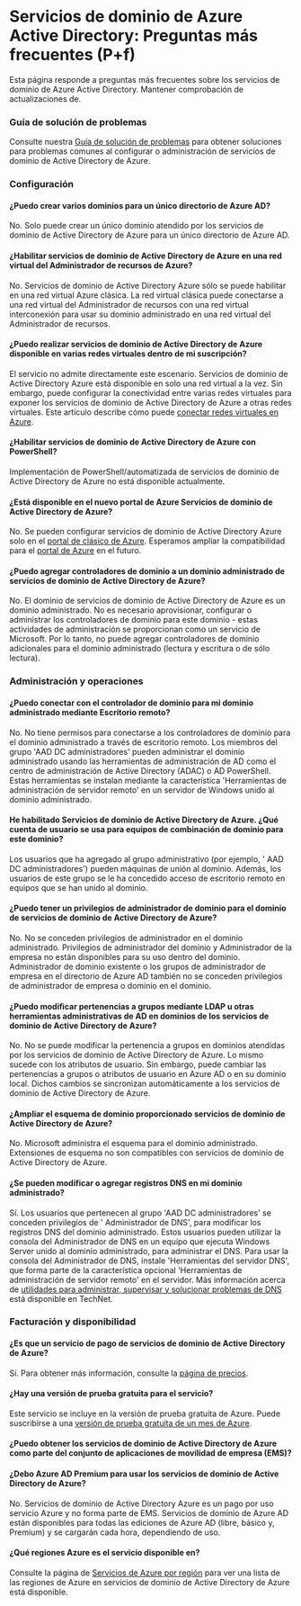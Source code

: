 <properties
    pageTitle="Preguntas más frecuentes - servicios de dominio de Azure Active Directory | Microsoft Azure"
    description="Preguntas más frecuentes sobre los servicios de dominio de Azure Active Directory"
    services="active-directory-ds"
    documentationCenter=""
    authors="mahesh-unnikrishnan"
    manager="stevenpo"
    editor="curtand"/>

<tags
    ms.service="active-directory-ds"
    ms.workload="identity"
    ms.tgt_pltfrm="na"
    ms.devlang="na"
    ms.topic="article"
    ms.date="10/19/2016"
    ms.author="maheshu"/>

# <a name="azure-active-directory-domain-services-frequently-asked-questions-faqs"></a>Servicios de dominio de Azure Active Directory: Preguntas más frecuentes (P+f)

Esta página responde a preguntas más frecuentes sobre los servicios de dominio de Azure Active Directory. Mantener comprobación de actualizaciones de.

### <a name="troubleshooting-guide"></a>Guía de solución de problemas
Consulte nuestra [Guía de solución de problemas](active-directory-ds-troubleshooting.md) para obtener soluciones para problemas comunes al configurar o administración de servicios de dominio de Active Directory de Azure.


### <a name="configuration"></a>Configuración

#### <a name="can-i-create-multiple-domains-for-a-single-azure-ad-directory"></a>¿Puedo crear varios dominios para un único directorio de Azure AD?
No. Solo puede crear un único dominio atendido por los servicios de dominio de Active Directory de Azure para un único directorio de Azure AD.  

#### <a name="can-i-enable-azure-ad-domain-services-in-an-azure-resource-manager-virtual-network"></a>¿Habilitar servicios de dominio de Active Directory de Azure en una red virtual del Administrador de recursos de Azure?
No. Servicios de dominio de Active Directory Azure sólo se puede habilitar en una red virtual Azure clásica. La red virtual clásica puede conectarse a una red virtual del Administrador de recursos con una red virtual interconexión para usar su dominio administrado en una red virtual del Administrador de recursos.

#### <a name="can-i-make-azure-ad-domain-services-available-in-multiple-virtual-networks-within-my-subscription"></a>¿Puedo realizar servicios de dominio de Active Directory de Azure disponible en varias redes virtuales dentro de mi suscripción?
El servicio no admite directamente este escenario. Servicios de dominio de Active Directory Azure está disponible en solo una red virtual a la vez. Sin embargo, puede configurar la conectividad entre varias redes virtuales para exponer los servicios de dominio de Active Directory de Azure a otras redes virtuales. Este artículo describe cómo puede [conectar redes virtuales en Azure](../vpn-gateway/virtual-networks-configure-vnet-to-vnet-connection.md).

#### <a name="can-i-enable-azure-ad-domain-services-using-powershell"></a>¿Habilitar servicios de dominio de Active Directory de Azure con PowerShell?
Implementación de PowerShell/automatizada de servicios de dominio de Active Directory de Azure no está disponible actualmente.

#### <a name="is-azure-ad-domain-services-available-in-the-new-azure-portal"></a>¿Está disponible en el nuevo portal de Azure Servicios de dominio de Active Directory de Azure?
No. Se pueden configurar servicios de dominio de Active Directory Azure solo en el [portal de clásico de Azure](https://manage.windowsazure.com). Esperamos ampliar la compatibilidad para el [portal de Azure](https://portal.azure.com) en el futuro.

#### <a name="can-i-add-domain-controllers-to-an-azure-ad-domain-services-managed-domain"></a>¿Puedo agregar controladores de dominio a un dominio administrado de servicios de dominio de Active Directory de Azure?
No. El dominio de servicios de dominio de Active Directory de Azure es un dominio administrado. No es necesario aprovisionar, configurar o administrar los controladores de dominio para este dominio - estas actividades de administración se proporcionan como un servicio de Microsoft. Por lo tanto, no puede agregar controladores de dominio adicionales para el dominio administrado (lectura y escritura o de sólo lectura).

### <a name="administration-and-operations"></a>Administración y operaciones

#### <a name="can-i-connect-to-the-domain-controller-for-my-managed-domain-using-remote-desktop"></a>¿Puedo conectar con el controlador de dominio para mi dominio administrado mediante Escritorio remoto?
No. No tiene permisos para conectarse a los controladores de dominio para el dominio administrado a través de escritorio remoto. Los miembros del grupo 'AAD DC administradores' pueden administrar el dominio administrado usando las herramientas de administración de AD como el centro de administración de Active Directory (ADAC) o AD PowerShell. Estas herramientas se instalan mediante la característica 'Herramientas de administración de servidor remoto' en un servidor de Windows unido al dominio administrado.

#### <a name="ive-enabled-azure-ad-domain-services-what-user-account-do-i-use-to-domain-join-machines-to-this-domain"></a>He habilitado Servicios de dominio de Active Directory de Azure. ¿Qué cuenta de usuario se usa para equipos de combinación de dominio para este dominio?
Los usuarios que ha agregado al grupo administrativo (por ejemplo, ' AAD DC administradores') pueden máquinas de unión al dominio. Además, los usuarios de este grupo se le ha concedido acceso de escritorio remoto en equipos que se han unido al dominio.

#### <a name="can-i-wield-domain-administrator-privileges-for-the-domain-provided-by-azure-ad-domain-services"></a>¿Puedo tener un privilegios de administrador de dominio para el dominio de servicios de dominio de Active Directory de Azure?
No. No se conceden privilegios de administrador en el dominio administrado. Privilegios de administrador del dominio y Administrador de la empresa no están disponibles para su uso dentro del dominio. Administrador de dominio existente o los grupos de administrador de empresa en el directorio de Azure AD también no se conceden privilegios de administrador de empresa o dominio en el dominio.

#### <a name="can-i-modify-group-memberships-using-ldap-or-other-ad-administrative-tools-on-domains-provided-by-azure-ad-domain-services"></a>¿Puedo modificar pertenencias a grupos mediante LDAP u otras herramientas administrativas de AD en dominios de los servicios de dominio de Active Directory de Azure?
No. No se puede modificar la pertenencia a grupos en dominios atendidas por los servicios de dominio de Active Directory de Azure. Lo mismo sucede con los atributos de usuario. Sin embargo, puede cambiar las pertenencias a grupos o atributos de usuario en Azure AD o en su dominio local. Dichos cambios se sincronizan automáticamente a los servicios de dominio de Active Directory de Azure.

#### <a name="can-i-extend-the-schema-of-the-domain-provided-by-azure-ad-domain-services"></a>¿Ampliar el esquema de dominio proporcionado servicios de dominio de Active Directory de Azure?
No. Microsoft administra el esquema para el dominio administrado. Extensiones de esquema no son compatibles con servicios de dominio de Active Directory de Azure.

#### <a name="can-i-modify-or-add-dns-records-in-my-managed-domain"></a>¿Se pueden modificar o agregar registros DNS en mi dominio administrado?
Sí. Los usuarios que pertenecen al grupo 'AAD DC administradores' se conceden privilegios de ' Administrador de DNS', para modificar los registros DNS del dominio administrado. Estos usuarios pueden utilizar la consola del Administrador de DNS en un equipo que ejecuta Windows Server unido al dominio administrado, para administrar el DNS. Para usar la consola del Administrador de DNS, instale 'Herramientas del servidor DNS', que forma parte de la característica opcional 'Herramientas de administración de servidor remoto' en el servidor. Más información acerca de [utilidades para administrar, supervisar y solucionar problemas de DNS](https://technet.microsoft.com/library/cc753579.aspx) está disponible en TechNet.


### <a name="billing-and-availability"></a>Facturación y disponibilidad

#### <a name="is-azure-ad-domain-services-a-paid-service"></a>¿Es que un servicio de pago de servicios de dominio de Active Directory de Azure?
Sí. Para obtener más información, consulte la [página de precios](https://azure.microsoft.com/pricing/details/active-directory-ds/).

#### <a name="is-there-a-free-trial-for-the-service"></a>¿Hay una versión de prueba gratuita para el servicio?
Este servicio se incluye en la versión de prueba gratuita de Azure. Puede suscribirse a una [versión de prueba gratuita de un mes de Azure](https://azure.microsoft.com/pricing/free-trial/).

#### <a name="can-i-get-azure-ad-domain-services-as-part-of-enterprise-mobility-suite-ems"></a>¿Puedo obtener los servicios de dominio de Active Directory de Azure como parte del conjunto de aplicaciones de movilidad de empresa (EMS)?
#### <a name="do-i-need-azure-ad-premium-to-use-azure-ad-domain-services"></a>¿Debo Azure AD Premium para usar los servicios de dominio de Active Directory de Azure?
No. Servicios de dominio de Active Directory Azure es un pago por uso servicio Azure y no forma parte de EMS. Servicios de dominio de Azure AD están disponibles para todas las ediciones de Azure AD (libre, básico y, Premium) y se cargarán cada hora, dependiendo de uso.

#### <a name="what-azure-regions-is-the-service-available-in"></a>¿Qué regiones Azure es el servicio disponible en?
Consulte la página de [Servicios de Azure por región](https://azure.microsoft.com/regions/#services/) para ver una lista de las regiones de Azure en servicios de dominio de Active Directory de Azure está disponible.
